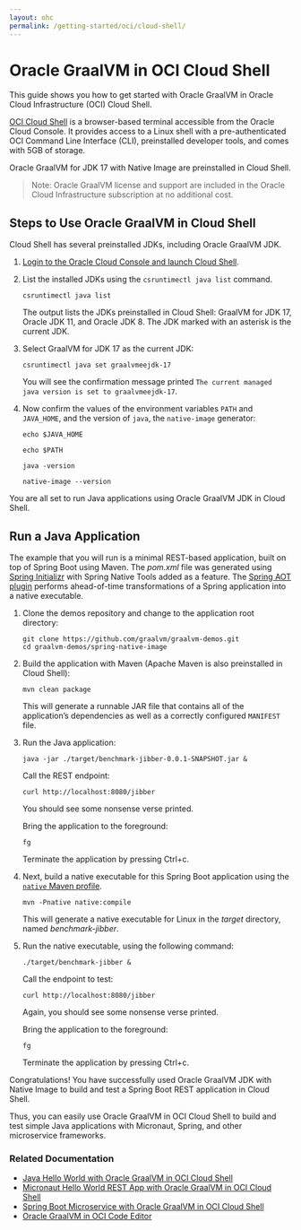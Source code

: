```yaml
---
layout: ohc
permalink: /getting-started/oci/cloud-shell/
---
```


# Oracle GraalVM in OCI Cloud Shell

This guide shows you how to get started with Oracle GraalVM in Oracle Cloud Infrastructure (OCI) Cloud Shell.

[OCI Cloud Shell](https://docs.oracle.com/en-us/iaas/Content/API/Concepts/cloudshellintro.htm) is a browser-based terminal accessible from the Oracle Cloud Console. It provides access to a Linux shell with a pre-authenticated OCI Command Line Interface (CLI), preinstalled developer tools, and comes with 5GB of storage.

Oracle GraalVM for JDK 17 with Native Image are preinstalled in Cloud Shell. 

> Note: Oracle GraalVM license and support are included in the Oracle Cloud Infrastructure subscription at no additional cost.

## Steps to Use Oracle GraalVM in Cloud Shell

Cloud Shell has several preinstalled JDKs, including Oracle GraalVM JDK.

1. [Login to the Oracle Cloud Console and launch Cloud Shell](https://cloud.oracle.com/?bdcstate=maximized&cloudshell=true).

2. List the installed JDKs using the `csruntimectl java list` command. 

    ```shell
    csruntimectl java list
    ```
    The output lists the JDKs preinstalled in Cloud Shell: GraalVM for JDK 17, Oracle JDK 11, and Oracle JDK 8. The JDK marked with an asterisk is the current JDK.

3. Select GraalVM for JDK 17 as the current JDK:

    ```shell
    csruntimectl java set graalvmeejdk-17
    ```
    You will see the confirmation message printed `The current managed java version is set to graalvmeejdk-17`.

4. Now confirm the values of the environment variables `PATH` and `JAVA_HOME`, and the version of `java`, the `native-image` generator:

    ```shell
    echo $JAVA_HOME
    ```
    ```shell
    echo $PATH
    ```
    ```shell
    java -version
    ```
    ```shell
    native-image --version
    ```

You are all set to run Java applications using Oracle GraalVM JDK in Cloud Shell.

## Run a Java Application

The example that you will run is a minimal REST-based application, built on top of Spring Boot using Maven. 
The _pom.xml_ file was generated using [Spring Initializr](https://start.spring.io/) with Spring Native Tools added as a feature. 
The [Spring AOT plugin](https://docs.spring.io/spring-native/docs/current/reference/htmlsingle/#spring-aot) performs ahead-of-time transformations of a Spring application into a native executable.

1.  Clone the demos repository and change to the application root directory:

    ```shell
    git clone https://github.com/graalvm/graalvm-demos.git
    cd graalvm-demos/spring-native-image
    ```
2. Build the application with Maven (Apache Maven is also preinstalled in Cloud Shell):

    ```shell
    mvn clean package
    ```
    This will generate a runnable JAR file that contains all of the application’s dependencies as well as a correctly configured `MANIFEST` file.

3. Run the Java application:

    ```shell
    java -jar ./target/benchmark-jibber-0.0.1-SNAPSHOT.jar &
    ```
	
    Call the REST endpoint:
    ```shell
    curl http://localhost:8080/jibber
    ```
    You should see some nonsense verse printed.
    
    Bring the application to the foreground:
    ```shell
    fg
    ```
    
    Terminate the application by pressing Ctrl+c.

4. Next, build a native executable for this Spring Boot application using the [`native` Maven profile](https://graalvm.github.io/native-build-tools/latest/maven-plugin.html#quickstart).

    ```shell
    mvn -Pnative native:compile
    ```
    This will generate a native executable for Linux in the _target_ directory, named _benchmark-jibber_.

5. Run the native executable, using the following command:

    ```shell
   ./target/benchmark-jibber &
    ```
    
    Call the endpoint to test:
    
    ```shell
    curl http://localhost:8080/jibber
    ```
    Again, you should see some nonsense verse printed. 
    
    Bring the application to the foreground:
    
    ```shell
    fg
    ```
    Terminate the application by pressing Ctrl+c.

Congratulations! You have successfully used Oracle GraalVM JDK with Native Image to build and test a Spring Boot REST application in Cloud Shell. 

Thus, you can easily use Oracle GraalVM in OCI Cloud Shell to build and test simple Java applications with Micronaut, Spring, and other microservice frameworks.

### Related Documentation

- [Java Hello World with Oracle GraalVM in OCI Cloud Shell](https://github.com/graalvm/graalvm-demos/blob/master/java-hello-world-maven/README-Cloud-Shell.md)
- [Micronaut Hello World REST App with Oracle GraalVM in OCI Cloud Shell](https://github.com/graalvm/graalvm-demos/blob/master/micronaut-hello-rest-maven/README-Cloud-Shell.md)
- [Spring Boot Microservice with Oracle GraalVM in OCI Cloud Shell](https://github.com/graalvm/graalvm-demos/blob/master/spring-native-image/README-Cloud-Shell.md)
- [Oracle GraalVM in OCI Code Editor](code-editor.md)

